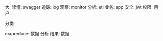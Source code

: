 大:
    读懂: swagger
    追踪: log
    观察: monitor
    分析: etl
    业务: app
    安全: jwt
    权限: 
    用户:

分类
    
mapreduce:
    数据
    分析
    结果-数据